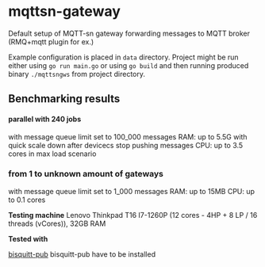 # mqttsn-gateway

Default setup of MQTT-sn gateway forwarding messages to MQTT broker (RMQ+mqtt plugin for ex.)

Example configuration is placed in `data` directory. Project might be run either using `go run main.go` or using `go build` and then running produced binary `./mqttsngws` from project directory.


## Benchmarking results

####  parallel with 240 jobs
with message queue limit set to 100_000 messages
RAM: up to 5.5G with quick scale down after devicecs stop pushing messages
CPU: up to 3.5 cores in max load scenario

### from 1 to unknown amount of gateways 
with message queue limit set to 1_000 messages
RAM: up to 15MB
CPU: up to 0.1 cores


**Testing machine**
Lenovo Thinkpad T16 I7-1260P (12 cores - 4HP + 8 LP / 16 threads (vCores)), 32GB RAM


**Tested with**

[bisquitt-pub](https://github.com/energomonitor/bisquitt "link to repo")
bisquitt-pub have to be installed 
